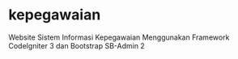 # kepegawaian
 Website Sistem Informasi Kepegawaian Menggunakan Framework  CodeIgniter 3 dan Bootstrap SB-Admin 2
